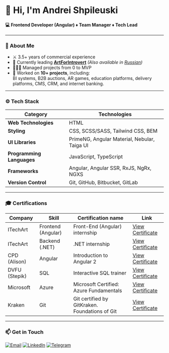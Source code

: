 # 👋 Hi, I'm Andrei Shpileuski

#### 💻 Frontend Developer (Angular) ♦ Team Manager ♦ Tech Lead

---

### 📝 About Me

- ⚔️ 3.5+ years of commercial experience
- 🔭 Currently leading **[ArtForIntrovert](https://new.artforintrovert.com)** *(Also available in [Russian](https://new.artforintrovert.ru))*
- 👨🏻‍💼 Managed projects from 0 to MVP
- 💼 Worked on **10+ projects**, including:  
  BI systems, B2B auctions, AR games, education platforms, delivery platforms, CMS, CRM, and internet banking.

---

### ⚙️ Tech Stack

| **Category**              | **Technologies**                             |
|---------------------------|----------------------------------------------|
| **Web Technologies**      | HTML                                         |
| **Styling**               | CSS, SCSS/SASS, Tailwind CSS, BEM            |
| **UI Libraries**          | PrimeNG, Angular Material, Nebular, Taiga UI |
| **Programming Languages** | JavaScript, TypeScript                       |
| **Frameworks**            | Angular, Angular SSR, RxJS, NgRx, NGXS       |
| **Version Control**       | Git, GitHub, Bitbucket, GitLab               |

---

### 🎓 Certifications

| **Company**   | **Skill**          | **Certification name**                         | **Link**                                                                                               |
|---------------|--------------------|------------------------------------------------|--------------------------------------------------------------------------------------------------------|
| ITechArt      | Frontend (Angular) | Front-End (Angular) internship                 | [View Certificate](https://drive.google.com/file/d/1a1lhUDimhxikYQpQtbVJIvgp5nLpDGVe/view?usp=sharing) |
| ITechArt      | Backend (.NET)     | .NET internship                                | [View Certificate](https://drive.google.com/file/d/184t0nJa95EsoxDpkbdDYkxOgigpKeN6W/view?usp=sharing) |
| CPD (Alison)  | Angular            | Introduction to Angular 2                      | [View Certificate](https://drive.google.com/file/d/1yVywbdeaG4axxlibvh2Uqgi_UuKlsKzo/view?usp=sharing) |
| DVFU (Stepik) | SQL                | Interactive SQL trainer                        | [View Certificate](https://drive.google.com/file/d/1IpM-35NWf2VWpcK5_NGFXC3btYGzAUeE/view?usp=sharing) |
| Microsoft     | Azure              | Microsoft Certified: Azure Fundamentals        | [View Certificate](https://drive.google.com/file/d/1_D9UnSw2ZLZp3oozcVTmbkg8StLMDF65/view?usp=sharing) |
| Kraken        | Git                | Git certified by GitKraken. Foundations of Git | [View Certificate](https://drive.google.com/file/d/1ZGvj8HKk6aVM-7BmlQMpwMEEFs-4R2sW/view?usp=sharing) |

---

### 📫 Get in Touch

[![Email](https://img.shields.io/badge/Gmail-D14836?style=for-the-badge&logo=gmail&logoColor=white)](mailto:shpilevskiy.aa@gmail.com)
[![LinkedIn](https://img.shields.io/badge/LinkedIn-0A66C2?style=for-the-badge&logo=linkedin&logoColor=white)](https://www.linkedin.com/in/andrei-shpileuski/)
[![Telegram](https://img.shields.io/badge/Telegram-2CA5E0?style=for-the-badge&logo=telegram&logoColor=white)](https://t.me/andrei_shpileuski)
